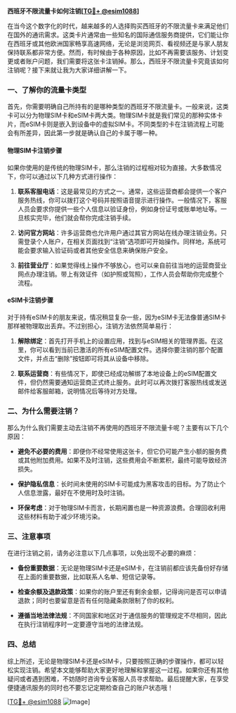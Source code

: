 **西班牙不限流量卡如何注销[[TG💪+ @esim1088](https://t.me/s/esim1088)]**

在当今这个数字化的时代，越来越多的人选择购买西班牙的不限流量卡来满足他们在国外的通讯需求。这类卡片通常由一些知名的国际通信服务商提供，它们能让你在西班牙或其他欧洲国家畅享高速网络，无论是浏览网页、看视频还是与家人朋友保持联系都非常方便。然而，有时候由于各种原因，比如不再需要该服务、计划变更或者账户问题，我们需要将这张卡注销掉。那么，西班牙不限流量卡究竟该如何注销呢？接下来就让我为大家详细讲解一下。

### 一、了解你的流量卡类型

首先，你需要明确自己所持有的是哪种类型的西班牙不限流量卡。一般来说，这类卡可以分为物理SIM卡和eSIM卡两大类。物理SIM卡就是我们常见的那种实体卡片，而eSIM卡则是嵌入到设备中的虚拟SIM卡。不同类型的卡在注销流程上可能会有所差异，因此第一步就是确认自己的卡属于哪一种。

#### 物理SIM卡注销步骤

如果你使用的是传统的物理SIM卡，那么注销的过程相对较为直接。大多数情况下，你可以通过以下几种方式进行操作：

1. **联系客服电话**：这是最常见的方式之一。通常，这些运营商都会提供一个客户服务热线，你可以拨打这个号码并按照语音提示进行操作。一般情况下，客服人员会要求你提供一些个人信息以验证身份，例如身份证号或账单地址等。一旦核实完毕，他们就会帮你完成注销手续。

2. **访问官方网站**：许多运营商也允许用户通过其官方网站在线办理注销业务。只需登录个人账户，在相关页面找到“注销”选项即可开始操作。同样地，系统可能会要求输入验证码或者其他安全信息来确保账户安全。

3. **前往营业厅**：如果觉得线上操作不够放心，也可以亲自前往当地的运营商营业网点办理注销。带上有效证件（如护照或驾照），工作人员会帮助你完成整个流程。

#### eSIM卡注销步骤

对于持有eSIM卡的朋友来说，情况稍显复杂一些，因为eSIM卡无法像普通SIM卡那样被物理取出丢弃。不过别担心，注销方法依然简单易行：

1. **解除绑定**：首先打开手机上的设置应用，找到与eSIM相关的管理界面。在这里，你可以看到当前已激活的所有eSIM配置文件。选择你要注销的那个配置文件，并点击“删除”按钮即可将其从设备中移除。

2. **联系运营商**：有些情况下，即使已经成功解绑了本地设备上的eSIM配置文件，但仍然需要通知运营商正式终止服务。此时可以再次拨打客服热线或发送邮件给客服邮箱，说明情况后等待对方处理。

### 二、为什么需要注销？

那么为什么我们需要主动去注销不再使用的西班牙不限流量卡呢？主要有以下几个原因：

- **避免不必要的费用**：即便你不经常使用这张卡，但它仍可能产生小额的服务费或其他附加费用。如果不及时注销，这些费用会不断累积，最终可能导致经济损失。
  
- **保护隐私信息**：长时间未使用的SIM卡可能成为黑客攻击的目标。为了防止个人信息泄露，最好在不使用时及时注销。

- **环保考虑**：对于物理SIM卡而言，长期闲置也是一种资源浪费。合理回收利用这些材料有助于减少环境污染。

### 三、注意事项

在进行注销之前，请务必注意以下几点事项，以免出现不必要的麻烦：

- **备份重要数据**：无论是物理SIM卡还是eSIM卡，在注销前都应该先备份好存储在上面的重要数据，比如联系人名单、短信记录等。

- **检查余额及退款政策**：如果你的账户里还有剩余金额，记得询问是否可以申请退款；同时也要留意是否有任何隐藏条款限制了你的权利。

- **遵循当地法律法规**：不同国家和地区对于通信服务的管理规定不尽相同，因此在执行注销程序时一定要遵守当地的法律法规。

### 四、总结

综上所述，无论是物理SIM卡还是eSIM卡，只要按照正确的步骤操作，都可以轻松实现注销。希望本文能够帮助大家更好地理解和掌握这一过程。如果你还有其他疑问或者遇到困难，不妨随时咨询专业客服人员寻求帮助。最后提醒大家，在享受便捷通讯服务的同时也不要忘记定期检查自己的账户状态哦！

[[TG💪+ @esim1088](https://t.me/s/esim1088) ![Image](https://i.postimg.cc/4NQfJmqS/Snipaste-2025-05-13-00-14-12.png)]